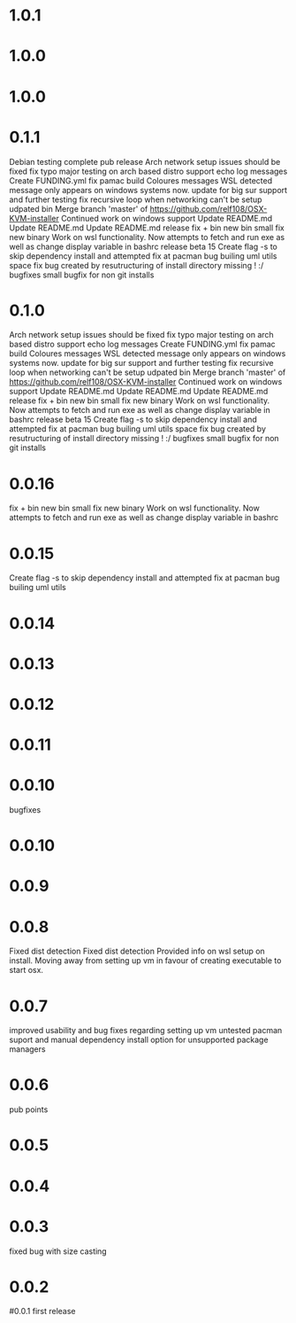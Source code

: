# 1.0.1

# 1.0.0

# 1.0.0

# 0.1.1
Debian testing complete
pub release
Arch network setup issues should be fixed
fix typo
major testing on arch based distro support
echo log messages
Create FUNDING.yml
fix pamac build
Coloures messages
WSL detected message only appears on windows systems now.
update for big sur support and further testing
fix recursive loop when networking can't be setup
udpated bin
Merge branch 'master' of https://github.com/relf108/OSX-KVM-installer
Continued work on windows support
Update README.md
Update README.md
Update README.md
release
fix + bin
new bin
small fix
new binary
Work on wsl functionality. Now attempts to fetch and run exe as well as change display variable in bashrc
release beta 15
Create flag -s to skip dependency install and attempted fix at pacman bug builing uml utils
space
fix bug created by resutructuring of install directory
missing ! :/
bugfixes
small bugfix for non git installs

# 0.1.0
Arch network setup issues should be fixed
fix typo
major testing on arch based distro support
echo log messages
Create FUNDING.yml
fix pamac build
Coloures messages
WSL detected message only appears on windows systems now.
update for big sur support and further testing
fix recursive loop when networking can't be setup
udpated bin
Merge branch 'master' of https://github.com/relf108/OSX-KVM-installer
Continued work on windows support
Update README.md
Update README.md
Update README.md
release
fix + bin
new bin
small fix
new binary
Work on wsl functionality. Now attempts to fetch and run exe as well as change display variable in bashrc
release beta 15
Create flag -s to skip dependency install and attempted fix at pacman bug builing uml utils
space
fix bug created by resutructuring of install directory
missing ! :/
bugfixes
small bugfix for non git installs

# 0.0.16
fix + bin
new bin
small fix
new binary
Work on wsl functionality. Now attempts to fetch and run exe as well as change display variable in bashrc

# 0.0.15
Create flag -s to skip dependency install and attempted fix at pacman bug builing uml utils

# 0.0.14

# 0.0.13

# 0.0.12

# 0.0.11

# 0.0.10
bugfixes

# 0.0.10

# 0.0.9

# 0.0.8
Fixed dist detection
Fixed dist detection
Provided info on wsl setup on install. Moving away from setting up vm in favour of creating executable to start osx.

# 0.0.7
improved usability and bug fixes regarding setting up vm
untested pacman suport and manual dependency install option for unsupported package managers

# 0.0.6
pub points

# 0.0.5

# 0.0.4

# 0.0.3
fixed bug with size casting

# 0.0.2

#0.0.1
first release
